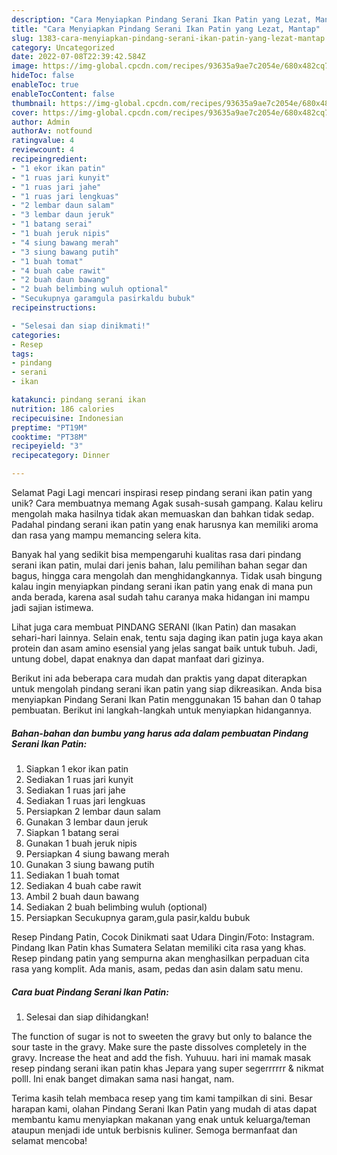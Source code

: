 ```yaml
---
description: "Cara Menyiapkan Pindang Serani Ikan Patin yang Lezat, Mantap"
title: "Cara Menyiapkan Pindang Serani Ikan Patin yang Lezat, Mantap"
slug: 1383-cara-menyiapkan-pindang-serani-ikan-patin-yang-lezat-mantap
category: Uncategorized
date: 2022-07-08T22:39:42.584Z
image: https://img-global.cpcdn.com/recipes/93635a9ae7c2054e/680x482cq70/pindang-serani-ikan-patin-foto-resep-utama.jpg
hideToc: false
enableToc: true
enableTocContent: false
thumbnail: https://img-global.cpcdn.com/recipes/93635a9ae7c2054e/680x482cq70/pindang-serani-ikan-patin-foto-resep-utama.jpg
cover: https://img-global.cpcdn.com/recipes/93635a9ae7c2054e/680x482cq70/pindang-serani-ikan-patin-foto-resep-utama.jpg
author: Admin
authorAv: notfound
ratingvalue: 4
reviewcount: 4
recipeingredient:
- "1 ekor ikan patin"
- "1 ruas jari kunyit"
- "1 ruas jari jahe"
- "1 ruas jari lengkuas"
- "2 lembar daun salam"
- "3 lembar daun jeruk"
- "1 batang serai"
- "1 buah jeruk nipis"
- "4 siung bawang merah"
- "3 siung bawang putih"
- "1 buah tomat"
- "4 buah cabe rawit"
- "2 buah daun bawang"
- "2 buah belimbing wuluh optional"
- "Secukupnya garamgula pasirkaldu bubuk"
recipeinstructions:

- "Selesai dan siap dinikmati!"
categories:
- Resep
tags:
- pindang
- serani
- ikan

katakunci: pindang serani ikan 
nutrition: 186 calories
recipecuisine: Indonesian
preptime: "PT19M"
cooktime: "PT38M"
recipeyield: "3"
recipecategory: Dinner

---
```



Selamat Pagi Lagi mencari inspirasi resep pindang serani ikan patin yang unik? Cara membuatnya memang Agak susah-susah gampang. Kalau keliru mengolah maka hasilnya tidak akan memuaskan dan bahkan tidak sedap. Padahal pindang serani ikan patin yang enak harusnya kan memiliki aroma dan rasa yang mampu memancing selera kita.


Banyak hal yang sedikit bisa mempengaruhi kualitas rasa dari pindang serani ikan patin, mulai dari jenis bahan, lalu pemilihan bahan segar dan bagus, hingga cara mengolah dan menghidangkannya. Tidak usah bingung kalau ingin menyiapkan pindang serani ikan patin yang enak di mana pun anda berada, karena asal sudah tahu caranya maka hidangan ini mampu jadi sajian istimewa.

Lihat juga cara membuat PINDANG SERANI (Ikan Patin) dan masakan sehari-hari lainnya. Selain enak, tentu saja daging ikan patin juga kaya akan protein dan asam amino esensial yang jelas sangat baik untuk tubuh. Jadi, untung dobel, dapat enaknya dan dapat manfaat dari gizinya.


Berikut ini ada beberapa cara mudah dan praktis yang dapat diterapkan untuk mengolah pindang serani ikan patin yang siap dikreasikan. Anda bisa menyiapkan Pindang Serani Ikan Patin menggunakan 15 bahan dan 0 tahap pembuatan. Berikut ini langkah-langkah untuk menyiapkan hidangannya.

<!--inarticleads1-->

##### Bahan-bahan dan bumbu yang harus ada dalam pembuatan Pindang Serani Ikan Patin:

1. Siapkan 1 ekor ikan patin
1. Sediakan 1 ruas jari kunyit
1. Sediakan 1 ruas jari jahe
1. Sediakan 1 ruas jari lengkuas
1. Persiapkan 2 lembar daun salam
1. Gunakan 3 lembar daun jeruk
1. Siapkan 1 batang serai
1. Gunakan 1 buah jeruk nipis
1. Persiapkan 4 siung bawang merah
1. Gunakan 3 siung bawang putih
1. Sediakan 1 buah tomat
1. Sediakan 4 buah cabe rawit
1. Ambil 2 buah daun bawang
1. Sediakan 2 buah belimbing wuluh (optional)
1. Persiapkan Secukupnya garam,gula pasir,kaldu bubuk


Resep Pindang Patin, Cocok Dinikmati saat Udara Dingin/Foto: Instagram. Pindang Ikan Patin khas Sumatera Selatan memiliki cita rasa yang khas. Resep pindang patin yang sempurna akan menghasilkan perpaduan cita rasa yang komplit. Ada manis, asam, pedas dan asin dalam satu menu. 

<!--inarticleads2-->

##### Cara buat Pindang Serani Ikan Patin:


1. Selesai dan siap dihidangkan!

The function of sugar is not to sweeten the gravy but only to balance the sour taste in the gravy. Make sure the paste dissolves completely in the gravy. Increase the heat and add the fish. Yuhuuu. hari ini mamak masak resep pindang serani ikan patin khas Jepara yang super segerrrrrr &amp; nikmat polll. Ini enak banget dimakan sama nasi hangat, nam. 

Terima kasih telah membaca resep yang tim kami tampilkan di sini. Besar harapan kami, olahan Pindang Serani Ikan Patin yang mudah di atas dapat membantu kamu menyiapkan makanan yang enak untuk keluarga/teman ataupun menjadi ide untuk berbisnis kuliner. Semoga bermanfaat dan selamat mencoba!

